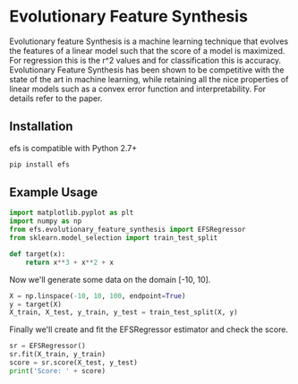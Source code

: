 # Evolutionary Feature Synthesis 

Evolutionary feature Synthesis is a machine learning technique that evolves the features of a linear model such that the 
score of a model is maximized. For regression this is the r^2 values and for classification this is accuracy. 
Evolutionary Feature Synthesis has been shown to be competitive with the state of the art in machine learning, while retaining
all the nice properties of linear models such as a convex error function and interpretability. 
For details refer to the paper.

Installation
------------
efs is compatible with Python 2.7+
```bash
pip install efs 
```

Example Usage
-------------
```python
import matplotlib.pyplot as plt
import numpy as np
from efs.evolutionary_feature_synthesis import EFSRegressor
from sklearn.model_selection import train_test_split
```
```python
def target(x):
    return x**3 + x**2 + x 
```
Now we'll generate some data on the domain \[-10, 10\].
```python
X = np.linspace(-10, 10, 100, endpoint=True)
y = target(X)
X_train, X_test, y_train, y_test = train_test_split(X, y)
```
Finally we'll create and fit the EFSRegressor estimator and check the score.
```python
sr = EFSRegressor()
sr.fit(X_train, y_train)
score = sr.score(X_test, y_test)
print('Score: ' + score)
```
